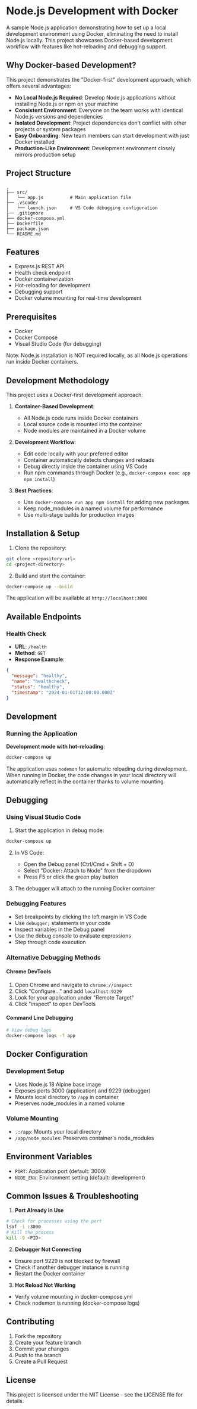 # Node.js Development with Docker

A sample Node.js application demonstrating how to set up a local development environment using Docker, eliminating the need to install Node.js locally. This project showcases Docker-based development workflow with features like hot-reloading and debugging support.

## Why Docker-based Development?

This project demonstrates the "Docker-first" development approach, which offers several advantages:

- **No Local Node.js Required**: Develop Node.js applications without installing Node.js or npm on your machine
- **Consistent Environment**: Everyone on the team works with identical Node.js versions and dependencies
- **Isolated Development**: Project dependencies don't conflict with other projects or system packages
- **Easy Onboarding**: New team members can start development with just Docker installed
- **Production-Like Environment**: Development environment closely mirrors production setup

## Project Structure 
```
.
├── src/
│   └── app.js          # Main application file
├── .vscode/
│   └── launch.json     # VS Code debugging configuration
├── .gitignore
├── docker-compose.yml
├── Dockerfile
├── package.json
└── README.md
```

## Features

- Express.js REST API
- Health check endpoint
- Docker containerization
- Hot-reloading for development
- Debugging support
- Docker volume mounting for real-time development

## Prerequisites

- Docker
- Docker Compose
- Visual Studio Code (for debugging)

Note: Node.js installation is NOT required locally, as all Node.js operations run inside Docker containers.

## Development Methodology

This project uses a Docker-first development approach:

1. **Container-Based Development**:
   - All Node.js code runs inside Docker containers
   - Local source code is mounted into the container
   - Node modules are maintained in a Docker volume

2. **Development Workflow**:
   - Edit code locally with your preferred editor
   - Container automatically detects changes and reloads
   - Debug directly inside the container using VS Code
   - Run npm commands through Docker (e.g., `docker-compose exec app npm install`)

3. **Best Practices**:
   - Use `docker-compose run app npm install` for adding new packages
   - Keep node_modules in a named volume for performance
   - Use multi-stage builds for production images

## Installation & Setup

1. Clone the repository:
```bash
git clone <repository-url>
cd <project-directory>
```

2. Build and start the container:
```bash
docker-compose up --build
```

The application will be available at `http://localhost:3000`

## Available Endpoints

### Health Check
- **URL**: `/health`
- **Method**: `GET`
- **Response Example**:
```json
{
  "message": "healthy",
  "name": "healthcheck",
  "status": "healthy",
  "timestamp": "2024-01-01T12:00:00.000Z"
}
```

## Development

### Running the Application

**Development mode with hot-reloading**:
```bash
docker-compose up
```

The application uses `nodemon` for automatic reloading during development. When running in Docker, the code changes in your local directory will automatically reflect in the container thanks to volume mounting.

## Debugging

### Using Visual Studio Code

1. Start the application in debug mode:
```bash
docker-compose up
```

2. In VS Code:
   - Open the Debug panel (Ctrl/Cmd + Shift + D)
   - Select "Docker: Attach to Node" from the dropdown
   - Press F5 or click the green play button

3. The debugger will attach to the running Docker container

### Debugging Features

- Set breakpoints by clicking the left margin in VS Code
- Use `debugger;` statements in your code
- Inspect variables in the Debug panel
- Use the debug console to evaluate expressions
- Step through code execution

### Alternative Debugging Methods

#### Chrome DevTools
1. Open Chrome and navigate to `chrome://inspect`
2. Click "Configure..." and add `localhost:9229`
3. Look for your application under "Remote Target"
4. Click "inspect" to open DevTools

#### Command Line Debugging
```bash
# View debug logs
docker-compose logs -f app
```

## Docker Configuration

### Development Setup
- Uses Node.js 18 Alpine base image
- Exposes ports 3000 (application) and 9229 (debugger)
- Mounts local directory to `/app` in container
- Preserves node_modules in a named volume

### Volume Mounting
- `.:/app`: Mounts your local directory
- `/app/node_modules`: Preserves container's node_modules

## Environment Variables

- `PORT`: Application port (default: 3000)
- `NODE_ENV`: Environment setting (default: development)

## Common Issues & Troubleshooting

1. **Port Already in Use**
```bash
# Check for processes using the port
lsof -i :3000
# Kill the process
kill -9 <PID>
```

2. **Debugger Not Connecting**
- Ensure port 9229 is not blocked by firewall
- Check if another debugger instance is running
- Restart the Docker container

3. **Hot Reload Not Working**
- Verify volume mounting in docker-compose.yml
- Check nodemon is running (docker-compose logs)

## Contributing

1. Fork the repository
2. Create your feature branch
3. Commit your changes
4. Push to the branch
5. Create a Pull Request

## License

This project is licensed under the MIT License - see the LICENSE file for details.

